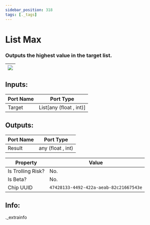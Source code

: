 ```yaml
---
sidebar_position: 318
tags: [._tags]
---
```


# List Max


### Outputs the highest value in the target list.

| ![](https://images-ext-2.discordapp.net/external/MPmIaQzlEPmgGWlgi-WxBBXt0Bjv_zWPkg1y1f_sy3s/https/www.recroomcircuits.com/image/circuit/absolute-value?width=206&height=108) |
|-----|

## Inputs:
| Port Name | Port Type |
|-----------|-----------|
| Target | List[any (float , int)] |

## Outputs:
| Port Name | Port Type |
|-----------|-----------|
| Result | any (float , int) | 

| Property  | Value |
|-------------------|-----------|
| Is Trolling Risk? | No. |
| Is Beta? | No. |
| Chip UUID | `47428133-4492-422a-aeab-82c21667543e` |

## Info:
._extrainfo